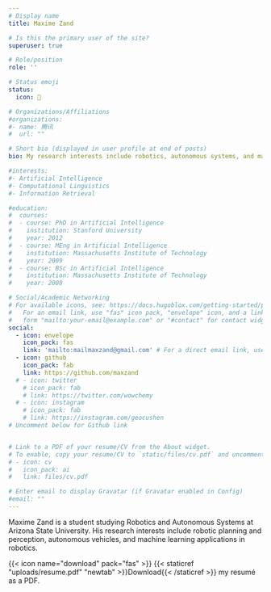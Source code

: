 ```yaml
---
# Display name
title: Maxime Zand

# Is this the primary user of the site?
superuser: true

# Role/position
role: ''

# Status emoji
status:
  icon: 🤖

# Organizations/Affiliations
#organizations:
#- name: 腾讯
#  url: ""

# Short bio (displayed in user profile at end of posts)
bio: My research interests include robotics, autonomous systems, and machine learning.

#interests:
#- Artificial Intelligence
#- Computational Linguistics
#- Information Retrieval

#education:
#  courses:
#  - course: PhD in Artificial Intelligence
#    institution: Stanford University
#    year: 2012
#  - course: MEng in Artificial Intelligence
#    institution: Massachusetts Institute of Technology
#    year: 2009
#  - course: BSc in Artificial Intelligence
#    institution: Massachusetts Institute of Technology
#    year: 2008

# Social/Academic Networking
# For available icons, see: https://docs.hugoblox.com/getting-started/page-builder/#icons
#   For an email link, use "fas" icon pack, "envelope" icon, and a link in the
#   form "mailto:your-email@example.com" or "#contact" for contact widget.
social:
  - icon: envelope
    icon_pack: fas
    link: 'mailto:mailmaxzand@gmail.com' # For a direct email link, use "mailto:test@example.org".
  - icon: github
    icon_pack: fab
    link: https://github.com/maxzand
  # - icon: twitter
    # icon_pack: fab
    # link: https://twitter.com/wowchemy
  # - icon: instagram
    # icon_pack: fab
    # link: https://instagram.com/geocushen
# Uncomment below for Github link


# Link to a PDF of your resume/CV from the About widget.
# To enable, copy your resume/CV to `static/files/cv.pdf` and uncomment the lines below.
# - icon: cv
#   icon_pack: ai
#   link: files/cv.pdf

# Enter email to display Gravatar (if Gravatar enabled in Config)
#email: ""
---
```


Maxime Zand is a student studying Robotics and Autonomous Systems at Arizona State University. His research interests include robotic planning and perception, autonomous vehicles, and machine learning applications in robotics.


{{< icon name="download" pack="fas" >}} {{< staticref "uploads/resume.pdf" "newtab" >}}Download{{< /staticref >}} my resumé as a PDF.
